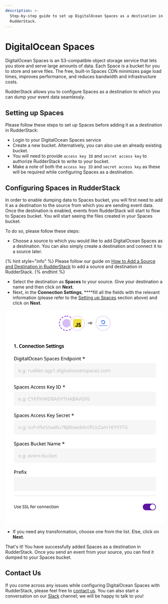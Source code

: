 ```yaml
---
description: >-
  Step-by-step guide to set up DigitalOcean Spaces as a destination in
  RudderStack.
---
```


# DigitalOcean Spaces

DigitalOcean Spaces is an S3-compatible object storage service that lets you store and serve large amounts of data. Each Space is a bucket for you to store and serve files. The free, built-in Spaces CDN minimizes page load times, improves performance, and reduces bandwidth and infrastructure costs.

RudderStack allows you to configure Spaces as a destination to which you can dump your event data seamlessly.

## Setting up Spaces

Please follow these steps to set up Spaces before adding it as a destination in RudderStack:

* Login to your DigitalOcean Spaces service
* Create a new bucket. Alternatively, you can also use an already existing bucket.
* You will need to provide `access key ID` and `secret access key` to authorize RudderStack to write to your bucket.
* Make a note of both the `access key ID` and `secret access key` as these will be required while configuring Spaces as a destination.

## **Configuring** Spaces **in RudderStack**

In order to enable dumping data to Spaces bucket, you will first need to add it as a destination to the source from which you are sending event data. Once the destination is enabled, events from RudderStack will start to flow to Spaces bucket. You will start seeing the files created in your Spaces bucket.

To do so, please follow these steps:

* Choose a source to which you would like to add DigitalOcean Spaces as a destination. You can also simply create a destination and connect it to a source later.

{% hint style="info" %}
Please follow our guide on [How to Add a Source and Destination in RudderStack](https://docs.rudderstack.com/how-to-guides/adding-source-and-destination-rudderstack) to add a source and destination in RudderStack.
{% endhint %}

* Select the destination as **Spaces** to your source. Give your destination a name and then click on **Next**.
* Next, in the **Connection Settings**, ****fill all the fields with the relevant information \(please refer to the [Setting up Spaces](https://app.gitbook.com/@rudderlabs/s/rudderlabs-1/~/drafts/-MENL7MCfgJKc4EqjP-S/destinations/digitalocean-spaces) section above\) and click on **Next**.

![Spaces connection settings](../.gitbook/assets/screenshot-2020-08-10-at-6.38.46-pm.png)



* If you need any transformation, choose one from the list. Else, click on **Next**.

That's it! You have successfully added Spaces as a destination in RudderStack. Once you send an event from your source, you can find it dumped to your Spaces bucket.

## Contact Us

If you come across any issues while configuring DigitalOcean Spaces with RudderStack, please feel free to [contact us](mailto:%20docs@rudderstack.com). You can also start a conversation on our [Slack](https://resources.rudderstack.com/join-rudderstack-slack) channel; we will be happy to talk to you!



